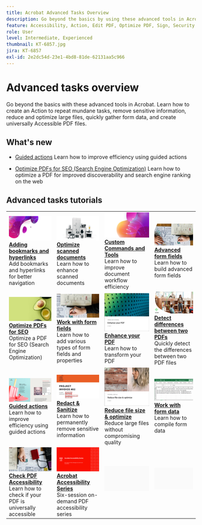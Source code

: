 ```yaml
---
title: Acrobat Advanced Tasks Overview
description: Go beyond the basics by using these advanced tools in Acrobat
feature: Accessibility, Action, Edit PDF, Optimize PDF, Sign, Security
role: User
level: Intermediate, Experienced
thumbnail: KT-6857.jpg
jira: KT-6857
exl-id: 2e2dc54d-23e1-4bd8-81de-62131aa5c966
---
```

# Advanced tasks overview

Go beyond the basics with these advanced tools in Acrobat. Learn how to create an Action to repeat mundane tasks, remove sensitive information, reduce and optimize large files, quickly gather form data, and create universally Accessible PDF files.

## What's new

* [Guided actions](action.md)
  Learn how to improve efficiency using guided actions
  
* [Optimize PDFs for SEO (Search Engine Optimization)](optimizeseo.md)
  Learn how to optimize a PDF for improved discoverability and search engine ranking on the web

## Advanced tasks tutorials

<table style="table-layout:fixed">
<tr>
  <td>
    <a href="bookmarks.md">
      <img alt="Adding bookmarks and hyperlinks" src="../assets/bookmarks.png" />
    </a>
    <div>
      <a href="bookmarks.md"><strong>Adding bookmarks and hyperlinks</strong></a>
      </div>
      Add bookmarks and hyperlinks for better navigation
  </td>
  <td>
    <a href="optimizescan.md">
      <img alt="Optimize scanned documents" src="../assets/optimize.png" />
    </a>
    <div>
      <a href="optimizescan.md"><strong>Optimize scanned documents</strong></a>
      </div>
      Learn how to enhance scanned documents
  </td>
  <td>
    <a href="custom.md">
      <img alt="Custom Commands and Tools" src="../assets/custom-commands.png" />
    </a>
    <div>
      <a href="custom.md"><strong>Custom Commands and Tools</strong></a>
      </div>
      Learn how to improve document workflow efficiency
  </td>
  <td>
    <a href="advancedforms.md">
      <img alt="Advanced form fields" src="../assets/advanced-forms.png" />
    </a>
    <div>
      <a href="advancedforms.md"><strong>Advanced form fields</strong></a>
      </div>
      Learn how to build advanced form fields
  </td>
</tr>
<tr>
 <td>
    <a href="optimizeseo.md">
      <img alt="Optimize PDFs for SEO" src="../assets/seo.png" />
    </a>
    <div>
      <a href="optimizeseo.md"><strong>Optimize PDFs for SEO</strong></a>
      </div>
      Optimize a PDF for SEO (Search Engine Optimization)
  </td>
  <td>
    <a href="workforms.md">
      <img alt="Work with form fields" src="../assets/work-forms.png" />
    </a>
    <div>
      <a href="workforms.md"><strong>Work with form fields</strong></a>
      </div>
      Learn how to add various types of form fields and properties
  </td>
  <td>
    <a href="enhance.md">
      <img alt="Enhance your PDF" src="../assets/enhance.png" />
    </a>
    <div>
      <a href="enhance.md"><strong>Enhance your PDF</strong></a>
      </div>
      Learn how to transform your PDF
  </td>
 <td>
    <a href="compare.md">
      <img alt="Detect differences between two PDFs" src="../assets/compare.png" />
    </a>
    <div>
      <a href="compare.md"><strong>Detect differences between two PDFs</strong></a>
      </div>
      Quickly detect the differences between two PDF files
  </td>
</tr>
<tr>
  <td>
    <a href="action.md">
      <img alt="Guided actions" src="../assets/action.png" />
    </a>
    <div>
      <a href="action.md"><strong>Guided actions</strong></a>
      </div>
      Learn how to improve efficiency using guided actions
  </td>
  <td>
    <a href="redact.md">
      <img alt="Redact & Sanitize" src="../assets/redact.png" />
    </a>
    <div>
      <a href="redact.md"><strong>Redact & Sanitize</strong></a>
      </div>
      Learn how to permanently remove sensitive information
  </td>
 <td>
    <a href="reduce.md">
      <img alt="Reduce file size & optimize" src="../assets/reduce.png" />
    </a>
    <div>
      <a href="reduce.md"><strong>Reduce file size & optimize</strong></a>
      </div>
      Reduce large files without compromising quality
  </td>
  <td>
    <a href="formdata.md">
      <img alt="Work with form data" src="../assets/form-data.png" />
    </a>
    <div>
      <a href="formdata.md"><strong>Work with form data</strong></a>
      </div>
      Learn how to compile form data
  </td>
</tr>
<tr>
 <td>
    <a href="accessibility.md">
      <img alt="Check PDF Accessibility" src="../assets/accessibility.png" />
    </a>
    <div>
      <a href="accessibility.md"><strong>Check PDF Accessibility</strong></a>
      </div>
      Learn how to check if your PDF is universally accessible
  </td>
 <td>
    <a href="accessibility-series.md">
      <img alt="Acrobat Accessibility Series" src="../assets/accessibility-series.png" />
    </a>
    <div>
      <a href="accessibility-series.md"><strong>Acrobat Accessibility Series</strong></a>
      </div>
      Six-session on-demand PDF accessibility series
  </td>
  <td>
   <img alt="Spacer" src="../assets/Grayspacer.png" />
    <div>
    <br>
  </td> 
  <td>
   <img alt="Spacer" src="../assets/Grayspacer.png" />
    <div>
    <br>
  </td>  
</tr>
</table>
